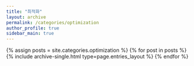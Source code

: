 ```yaml
---
title: "최적화"
layout: archive
permalink: /categories/optimization
author_profile: true
sidebar_main: true
---
```

  
{% assign posts = site.categories.optimization %}
{% for post in posts %} {% include archive-single.html type=page.entries_layout %} {% endfor %}
